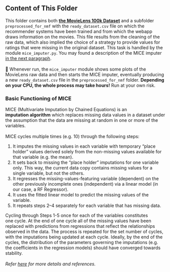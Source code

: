 ## Content of This Folder
This folder contains both **[the MovieLens 100k Dataset](./MovieLensDataset/)** and a subfolder `preprocessed_for_nmf` with the `ready_dataset.csv` file on which the recommender systems have been trained and from which the webapp draws information on the movies. This file results from the cleaning of the raw data, which also implied the choice of a strategy to provide values for ratings that were missing in the original dataset. This task is handled by the module `mice_imputer.py`. You may found a description of the MICE imputer [in the next paragraph](https://github.com/fra-mari/two_movie_recommendation_engines/blob/main/recommender_app/data_and_models/data/README.md#basic-functioning-of-mice).<br><br> 
🔴 Whenever run, the `mice_imputer` module shows some plots of the MovieLens raw data and then starts the MICE imputer, eventually producing a new `ready_dataset.csv` file in the `preprocessed_for_nmf` folder. **Depending on your CPU, the whole process may take hours!** Run at your own risk. 

### Basic Functioning of MICE 
MICE (Multivariate Imputation by Chained Equations) is an **imputation algorithm** which replaces missing data values in a dataset under the assumption that the data are missing at random in one or more of the variables.<br><br>
MICE cycles multiple times (e.g. 10) through the following steps:
1. It imputes the missing values in each variable with temporary “place holder” values derived solely from the non-missing values available for that variable (e.g. the mean).
2. It sets back to missing the “place holder” imputations for one variable only. This way, the current data copy contains missing values for a single variable, but not the others.
3. It regresses the missing-values-featuring variable (dependent) on the other previously incomplete ones (independent) via a linear model (in our case, a RF Regressor).
4. It uses the fitted linear model to predict the missing values of the variable.
5. It repeats steps 2–4 separately for each variable that has missing data.

Cycling through Steps 1-5 once for each of the variables constitutes one cycle. At the end of one cycle all of the missing values have been replaced with predictions from regressions that reflect the relationships observed in the data. The process is repeated for the set number of cycles, with the imputations being updated at each cycle.
Ideally, by the end of the cycles, the distribution of the parameters governing the imputations (e.g. the coefficients in the regression models) should have converged towards stability.<br><br>
*Refer [here](https://stats.stackexchange.com/questions/421545/multiple-imputation-by-chained-equations-mice-explained) for more details and references.*
